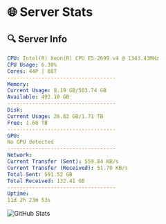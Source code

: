 # 🌐 Server Stats
## 🔍 Server Info
```yaml
CPU: Intel(R) Xeon(R) CPU E5-2699 v4 @ 1343.43MHz
CPU Usage: 6.30%
Cores: 44P | 88T
-----------------------------------
Memory:
Current Usage: 8.19 GB/503.74 GB
Available: 492.10 GB
-----------------------------------
Disk:
Current Usage: 26.82 GB/1.71 TB
Free: 1.60 TB
-----------------------------------
GPU:
No GPU detected
-----------------------------------
Network:
Current Transfer (Sent): 559.84 KB/s
Current Transfer (Received): 51.70 KB/s
Total Sent: 591.52 GB
Total Received: 132.41 GB
-----------------------------------
Uptime:
11d 2h 23m 53s
```
![GitHub Stats](https://img.shields.io/badge/Updated-2025-04-30_19:32:41-blue)
